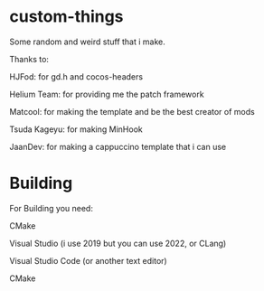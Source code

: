 # custom-things

Some random and weird stuff that i make.

Thanks to:

HJFod: for gd.h and cocos-headers

Helium Team: for providing me the patch framework

Matcool: for making the template and be the best creator of mods

Tsuda Kageyu: for making MinHook

JaanDev: for making a cappuccino template that i can use

# Building

For Building you need:

CMake

Visual Studio (i use 2019 but you can use 2022, or CLang)

Visual Studio Code (or another text editor)

CMake






